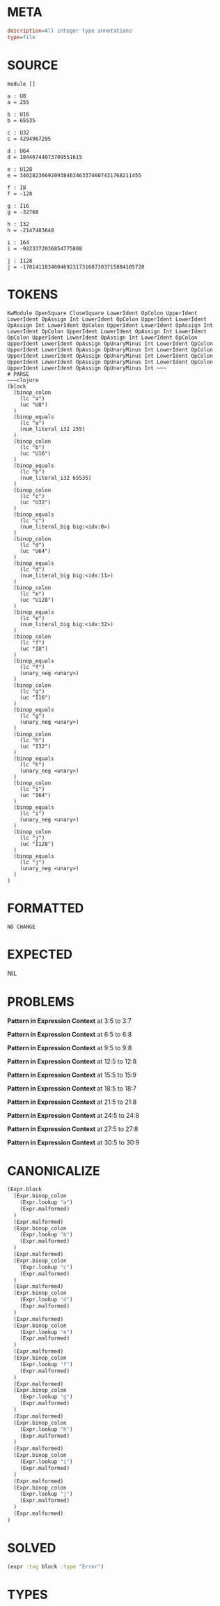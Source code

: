 # META
~~~ini
description=All integer type annotations
type=file
~~~
# SOURCE
~~~roc
module []

a : U8
a = 255

b : U16
b = 65535

c : U32
c = 4294967295

d : U64
d = 18446744073709551615

e : U128
e = 340282366920938463463374607431768211455

f : I8
f = -128

g : I16
g = -32768

h : I32
h = -2147483648

i : I64
i = -9223372036854775808

j : I128
j = -170141183460469231731687303715884105728
~~~
# TOKENS
~~~text
KwModule OpenSquare CloseSquare LowerIdent OpColon UpperIdent LowerIdent OpAssign Int LowerIdent OpColon UpperIdent LowerIdent OpAssign Int LowerIdent OpColon UpperIdent LowerIdent OpAssign Int LowerIdent OpColon UpperIdent LowerIdent OpAssign Int LowerIdent OpColon UpperIdent LowerIdent OpAssign Int LowerIdent OpColon UpperIdent LowerIdent OpAssign OpUnaryMinus Int LowerIdent OpColon UpperIdent LowerIdent OpAssign OpUnaryMinus Int LowerIdent OpColon UpperIdent LowerIdent OpAssign OpUnaryMinus Int LowerIdent OpColon UpperIdent LowerIdent OpAssign OpUnaryMinus Int LowerIdent OpColon UpperIdent LowerIdent OpAssign OpUnaryMinus Int ~~~
# PARSE
~~~clojure
(block
  (binop_colon
    (lc "a")
    (uc "U8")
  )
  (binop_equals
    (lc "a")
    (num_literal_i32 255)
  )
  (binop_colon
    (lc "b")
    (uc "U16")
  )
  (binop_equals
    (lc "b")
    (num_literal_i32 65535)
  )
  (binop_colon
    (lc "c")
    (uc "U32")
  )
  (binop_equals
    (lc "c")
    (num_literal_big big:<idx:0>)
  )
  (binop_colon
    (lc "d")
    (uc "U64")
  )
  (binop_equals
    (lc "d")
    (num_literal_big big:<idx:11>)
  )
  (binop_colon
    (lc "e")
    (uc "U128")
  )
  (binop_equals
    (lc "e")
    (num_literal_big big:<idx:32>)
  )
  (binop_colon
    (lc "f")
    (uc "I8")
  )
  (binop_equals
    (lc "f")
    (unary_neg <unary>)
  )
  (binop_colon
    (lc "g")
    (uc "I16")
  )
  (binop_equals
    (lc "g")
    (unary_neg <unary>)
  )
  (binop_colon
    (lc "h")
    (uc "I32")
  )
  (binop_equals
    (lc "h")
    (unary_neg <unary>)
  )
  (binop_colon
    (lc "i")
    (uc "I64")
  )
  (binop_equals
    (lc "i")
    (unary_neg <unary>)
  )
  (binop_colon
    (lc "j")
    (uc "I128")
  )
  (binop_equals
    (lc "j")
    (unary_neg <unary>)
  )
)
~~~
# FORMATTED
~~~roc
NO CHANGE
~~~
# EXPECTED
NIL
# PROBLEMS
**Pattern in Expression Context**
at 3:5 to 3:7

**Pattern in Expression Context**
at 6:5 to 6:8

**Pattern in Expression Context**
at 9:5 to 9:8

**Pattern in Expression Context**
at 12:5 to 12:8

**Pattern in Expression Context**
at 15:5 to 15:9

**Pattern in Expression Context**
at 18:5 to 18:7

**Pattern in Expression Context**
at 21:5 to 21:8

**Pattern in Expression Context**
at 24:5 to 24:8

**Pattern in Expression Context**
at 27:5 to 27:8

**Pattern in Expression Context**
at 30:5 to 30:9

# CANONICALIZE
~~~clojure
(Expr.block
  (Expr.binop_colon
    (Expr.lookup "a")
    (Expr.malformed)
  )
  (Expr.malformed)
  (Expr.binop_colon
    (Expr.lookup "b")
    (Expr.malformed)
  )
  (Expr.malformed)
  (Expr.binop_colon
    (Expr.lookup "c")
    (Expr.malformed)
  )
  (Expr.malformed)
  (Expr.binop_colon
    (Expr.lookup "d")
    (Expr.malformed)
  )
  (Expr.malformed)
  (Expr.binop_colon
    (Expr.lookup "e")
    (Expr.malformed)
  )
  (Expr.malformed)
  (Expr.binop_colon
    (Expr.lookup "f")
    (Expr.malformed)
  )
  (Expr.malformed)
  (Expr.binop_colon
    (Expr.lookup "g")
    (Expr.malformed)
  )
  (Expr.malformed)
  (Expr.binop_colon
    (Expr.lookup "h")
    (Expr.malformed)
  )
  (Expr.malformed)
  (Expr.binop_colon
    (Expr.lookup "i")
    (Expr.malformed)
  )
  (Expr.malformed)
  (Expr.binop_colon
    (Expr.lookup "j")
    (Expr.malformed)
  )
  (Expr.malformed)
)
~~~
# SOLVED
~~~clojure
(expr :tag block :type "Error")
~~~
# TYPES
~~~roc
~~~
